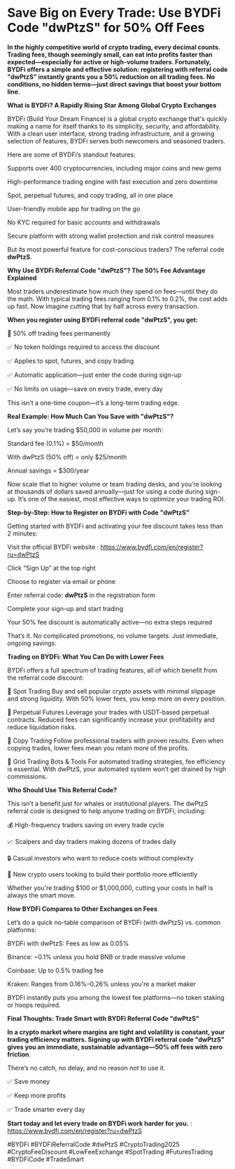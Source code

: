 # Save Big on Every Trade: Use BYDFi Code "dwPtzS" for 50% Off Fees



**In the highly competitive world of crypto trading, every decimal counts. Trading fees, though seemingly small, can eat into profits faster than expected—especially for active or high-volume traders. Fortunately, BYDFi offers a simple and effective solution: registering with referral code "dwPtzS" instantly grants you a 50% reduction on all trading fees. No conditions, no hidden terms—just direct savings that boost your bottom line**.

**What is BYDFi? A Rapidly Rising Star Among Global Crypto Exchanges**

BYDFi (Build Your Dream Finance) is a global crypto exchange that's quickly making a name for itself thanks to its simplicity, security, and affordability. With a clean user interface, strong trading infrastructure, and a growing selection of features, BYDFi serves both newcomers and seasoned traders.

Here are some of BYDFi’s standout features:

Supports over 400 cryptocurrencies, including major coins and new gems

High-performance trading engine with fast execution and zero downtime

Spot, perpetual futures, and copy trading, all in one place

User-friendly mobile app for trading on the go

No KYC required for basic accounts and withdrawals

Secure platform with strong wallet protection and risk control measures

But its most powerful feature for cost-conscious traders? The referral code **dwPtzS**.

**Why Use BYDFi Referral Code "dwPtzS"? The 50% Fee Advantage Explained**

Most traders underestimate how much they spend on fees—until they do the math. With typical trading fees ranging from 0.1% to 0.2%, the cost adds up fast. Now imagine cutting that by half across every transaction.

**When you register using BYDFi referral code "dwPtzS", you get:**

🔻 50% off trading fees permanently

✅ No token holdings required to access the discount

✅ Applies to spot, futures, and copy trading

✅ Automatic application—just enter the code during sign-up

✅ No limits on usage—save on every trade, every day

This isn’t a one-time coupon—it’s a long-term trading edge.

**Real Example: How Much Can You Save with "dwPtzS"?**

Let’s say you’re trading $50,000 in volume per month:

Standard fee (0.1%) = $50/month

With dwPtzS (50% off) = only $25/month

Annual savings = $300/year

Now scale that to higher volume or team trading desks, and you’re looking at thousands of dollars saved annually—just for using a code during sign-up. It’s one of the easiest, most effective ways to optimize your trading ROI.

**Step-by-Step: How to Register on BYDFi with Code "dwPtzS"**

Getting started with BYDFi and activating your fee discount takes less than 2 minutes:

Visit the official BYDFi website : https://www.bydfi.com/en/register?ru=dwPtzS

Click “Sign Up” at the top right

Choose to register via email or phone

Enter referral code: **dwPtzS** in the registration form

Complete your sign-up and start trading

Your 50% fee discount is automatically active—no extra steps required

That’s it. No complicated promotions, no volume targets. Just immediate, ongoing savings.

**Trading on BYDFi: What You Can Do with Lower Fees**

BYDFi offers a full spectrum of trading features, all of which benefit from the referral code discount:

🔸 Spot Trading
Buy and sell popular crypto assets with minimal slippage and strong liquidity. With 50% lower fees, you keep more on every position.

🔸 Perpetual Futures
Leverage your trades with USDT-based perpetual contracts. Reduced fees can significantly increase your profitability and reduce liquidation risks.

🔸 Copy Trading
Follow professional traders with proven results. Even when copying trades, lower fees mean you retain more of the profits.

🔸 Grid Trading Bots & Tools
For automated trading strategies, fee efficiency is essential. With dwPtzS, your automated system won’t get drained by high commissions.

**Who Should Use This Referral Code?**

This isn’t a benefit just for whales or institutional players. The dwPtzS referral code is designed to help anyone trading on BYDFi, including:

💰 High-frequency traders saving on every trade cycle

📈 Scalpers and day traders making dozens of trades daily

🔒 Casual investors who want to reduce costs without complexity

🧠 New crypto users looking to build their portfolio more efficiently

Whether you're trading $100 or $1,000,000, cutting your costs in half is always the smart move.

**How BYDFi Compares to Other Exchanges on Fees**

Let’s do a quick no-table comparison of BYDFi (with dwPtzS) vs. common platforms:

BYDFi with dwPtzS: Fees as low as 0.05%

Binance: ~0.1% unless you hold BNB or trade massive volume

Coinbase: Up to 0.5% trading fee

Kraken: Ranges from 0.16%–0.26% unless you're a market maker

BYDFi instantly puts you among the lowest fee platforms—no token staking or hoops required.

**Final Thoughts: Trade Smart with BYDFi Referral Code "dwPtzS"**

**In a crypto market where margins are tight and volatility is constant, your trading efficiency matters. Signing up with BYDFi referral code "dwPtzS" gives you an immediate, sustainable advantage—50% off fees with zero friction**.

There’s no catch, no delay, and no reason not to use it.

✅ Save money

✅ Keep more profits

✅ Trade smarter every day

**Start today and let every trade on BYDFi work harder for you.** : https://www.bydfi.com/en/register?ru=dwPtzS

#BYDFi #BYDFiReferralCode #dwPtzS #CryptoTrading2025 #CryptoFeeDiscount #LowFeeExchange #SpotTrading #FuturesTrading #BYDFiCode #TradeSmart
